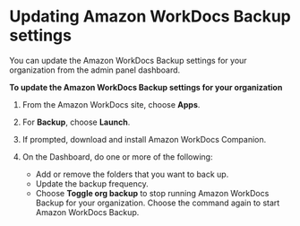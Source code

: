 # Updating Amazon WorkDocs Backup settings<a name="update-wd-backup"></a>

You can update the Amazon WorkDocs Backup settings for your organization from the admin panel dashboard\.

**To update the Amazon WorkDocs Backup settings for your organization**

1. From the Amazon WorkDocs site, choose **Apps**\.

1. For **Backup**, choose **Launch**\.

1. If prompted, download and install Amazon WorkDocs Companion\.

1. On the Dashboard, do one or more of the following:
   + Add or remove the folders that you want to back up\.
   + Update the backup frequency\.
   + Choose **Toggle org backup** to stop running Amazon WorkDocs Backup for your organization\. Choose the command again to start Amazon WorkDocs Backup\.